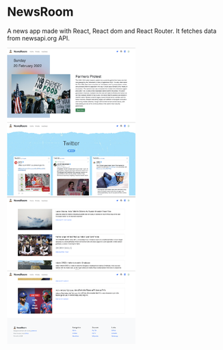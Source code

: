 # NewsRoom

  A news app made with React, React dom and React Router. It fetches data from newsapi.org API.
  
  <div>
  <img src="ScreenShots/1.png" width="300px">
  <img src="ScreenShots/2.png" width="300px">
  </div>
    
  <div>
  <img src="ScreenShots/3.png" width="300px">
  <img src="ScreenShots/4.png" width="300px">
  </div>
